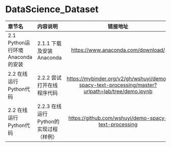 # DataScience_Dataset

| 章节名 | 内容说明| 链接地址|
|:------------ |:------------ |:---------------:|
| 2.1	Python运行环境Anaconda的安装 | 2.1.1	下载及安装Anaconda | https://www.anaconda.com/download/ |
| 2.2	在线运行Python代码 | 2.2.2	尝试打开在线程序代码| https://mybinder.org/v2/gh/wshuyi/demo-spacy-text-processing/master?urlpath=lab/tree/demo.ipynb |
| 2.2	在线运行Python代码 | 2.2.3	在线运行Python的实现过程（样例） | https://github.com/wshuyi/demo-spacy-text-processing |


